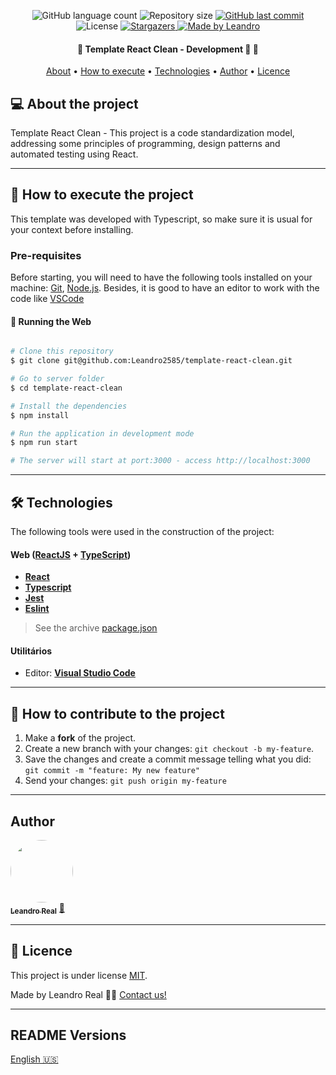 <p align="center">
  <img alt="GitHub language count" src="https://img.shields.io/github/languages/count/Leandro2585/template-react-clean?color=%2304D361">

  <img alt="Repository size" src="https://img.shields.io/github/repo-size/Leandro2585/template-react-clean">
  
  <a href="https://github.com/Leandro2585/template-server/commits/master">
    <img alt="GitHub last commit" src="https://img.shields.io/github/last-commit/Leandro2585/template-react-clean">
  </a>
    
   <img alt="License" src="https://img.shields.io/badge/license-MIT-brightgreen">
   <a href="https://github.com/Leandro2585/template-react-clean/stargazers">
    <img alt="Stargazers" src="https://img.shields.io/github/stars/Leandro2585/template-react-clean?style=social">
  </a>

  <a href="https://github.com.br/Leandro2585">
    <img alt="Made by Leandro" src="https://img.shields.io/badge/made%20by-Leandro-%237519C1">
  </a>  
 
</p>

<h4 align="center"> 
	🚧  Template React Clean - Development 🚀 🚧
</h4>

<p align="center">
 <a href="#-about-the-project">About</a> •
 <a href="#-how-to-execute-the-project">How to execute</a> • 
 <a href="#-technologies">Technologies</a> • 
 <a href="#-author">Author</a> • 
 <a href="#user-content--licence">Licence</a>
</p>


## 💻 About the project

Template React Clean - This project is a code standardization model, addressing some principles of programming, design patterns and automated testing using React.

---

## 🚀 How to execute the project

This template was developed with Typescript, so make sure it is usual for your context before installing.

### Pre-requisites

Before starting, you will need to have the following tools installed on your machine:
[Git](https://git-scm.com), [Node.js](https://nodejs.org/en/). 
Besides, it is good to have an editor to work with the code like [VSCode](https://code.visualstudio.com/)

#### 🎲 Running the Web

```bash

# Clone this repository
$ git clone git@github.com:Leandro2585/template-react-clean.git

# Go to server folder
$ cd template-react-clean

# Install the dependencies
$ npm install

# Run the application in development mode
$ npm run start

# The server will start at port:3000 - access http://localhost:3000 

```

---

## 🛠 Technologies

The following tools were used in the construction of the project:

#### [](https://github.com/Leandro2585/template#server-nodejs--typescript)**Web**  ([ReactJS](https://reactjs.org/)  +  [TypeScript](https://www.typescriptlang.org/))

-   **[React](https://reactjs.org/)**
-   **[Typescript](https://typescriptlang.org)**
-   **[Jest](http://jestjs.io/)**
-   **[Eslint](https://eslint.org)**

> See the archive  [package.json](https://github.com/Leandro2585/template-react-clean/blob/master/package.json)


#### [](https://github.com/Leandro2585/CleanReact#utilit%C3%A1rios)**Utilitários**
 
-   Editor:  **[Visual Studio Code](https://code.visualstudio.com/)** 
---

## 💪 How to contribute to the project

1. Make a **fork** of the project.
2. Create a new branch with your changes: `git checkout -b my-feature`.
3. Save the changes and create a commit message telling what you did: `git commit -m "feature: My new feature"`
4. Send your changes: `git push origin my-feature`

---

##  Author

<a href="https://github.com/Leandro2585">
 <img style="border-radius: 50%;" src="https://avatars3.githubusercontent.com/u/49343139?s=460&u=56b59618079de8c4b47b717841307605c4eb74f8&v=4" width="100px;" alt=""/>
 <br />
 <sub><b>Leandro Real</b></sub></a> <a href="https://github.com/Leandro2585" title="Leandro">🚀</a>
 <br />

---

## 📝 Licence

This project is under license [MIT](./LICENSE).

Made by Leandro Real 👋🏽 [Contact us!](https://www.linkedin.com/in/leandro-r-434b811a5/)

---

##  README Versions

[English 🇺🇸](./README.md)
